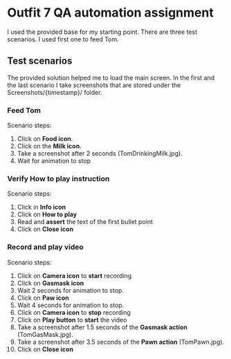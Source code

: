 # Outfit 7 QA automation assignment
I used the provided base for my starting point. There are three test scenarios. I used first one to feed Tom.

## Test scenarios

The provided solution helped me to load the main screen.
In the first and the last scenario I take screenshots that are stored under the Screenshots/{timestamp}/ folder.

### Feed Tom
Scenario steps:
1. Click on **Food icon**.
2. Click on the **Milk icon**.
3. Take a screenshot after 2 seconds (TomDrinkingMilk.jpg).
4. Wait for animation to stop

### Verify How to play instruction
Scenario steps:
1. Click in **Info icon**
2. Click on **How to play**
3. Read and **assert** the text of the first bullet point
4. Click on **Close icon**

### Record and play video
Scenario steps:
1. Click on **Camera icon** to **start** recording
2. Click on **Gasmask icon**
3. Wait 2 seconds for animation to stop.
4. Click on **Paw icon**
5. Wait 4 seconds for animation to stop.
6. Click on **Camera icon** to **stop** recording
7. Click on **Play button** to **start** the video
8. Take a screenshot after 1.5 seconds of the **Gasmask action** (TomGasMask.jpg).
9. Take a screenshot after 3.5 seconds of the **Pawn action** (TomPawn.jpg).
10. Click on **Close icon**

